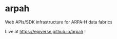 # arpah

Web APIs/SDK infrastructure for ARPA-H data fabrics

Live at https://epiverse.github.io/arpah !